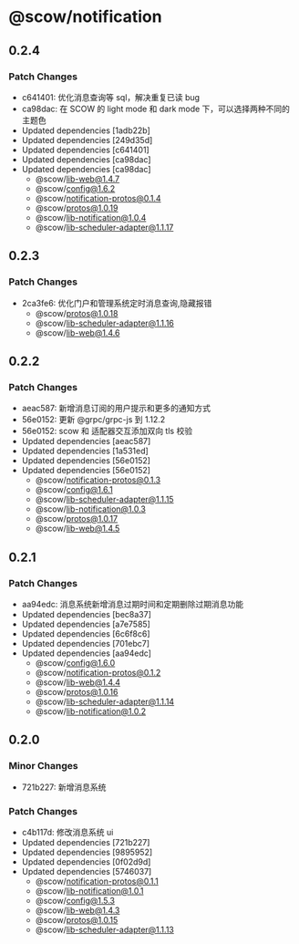 # @scow/notification

## 0.2.4

### Patch Changes

- c641401: 优化消息查询等 sql，解决重复已读 bug
- ca98dac: 在 SCOW 的 light mode 和 dark mode 下，可以选择两种不同的主题色
- Updated dependencies [1adb22b]
- Updated dependencies [249d35d]
- Updated dependencies [c641401]
- Updated dependencies [ca98dac]
- Updated dependencies [ca98dac]
  - @scow/lib-web@1.4.7
  - @scow/config@1.6.2
  - @scow/notification-protos@0.1.4
  - @scow/protos@1.0.19
  - @scow/lib-notification@1.0.4
  - @scow/lib-scheduler-adapter@1.1.17

## 0.2.3

### Patch Changes

- 2ca3fe6: 优化门户和管理系统定时消息查询,隐藏报错
  - @scow/protos@1.0.18
  - @scow/lib-scheduler-adapter@1.1.16
  - @scow/lib-web@1.4.6

## 0.2.2

### Patch Changes

- aeac587: 新增消息订阅的用户提示和更多的通知方式
- 56e0152: 更新 @grpc/grpc-js 到 1.12.2
- 56e0152: scow 和 适配器交互添加双向 tls 校验
- Updated dependencies [aeac587]
- Updated dependencies [1a531ed]
- Updated dependencies [56e0152]
- Updated dependencies [56e0152]
  - @scow/notification-protos@0.1.3
  - @scow/config@1.6.1
  - @scow/lib-scheduler-adapter@1.1.15
  - @scow/lib-notification@1.0.3
  - @scow/protos@1.0.17
  - @scow/lib-web@1.4.5

## 0.2.1

### Patch Changes

- aa94edc: 消息系统新增消息过期时间和定期删除过期消息功能
- Updated dependencies [bec8a37]
- Updated dependencies [a7e7585]
- Updated dependencies [6c6f8c6]
- Updated dependencies [701ebc7]
- Updated dependencies [aa94edc]
  - @scow/config@1.6.0
  - @scow/notification-protos@0.1.2
  - @scow/lib-web@1.4.4
  - @scow/protos@1.0.16
  - @scow/lib-scheduler-adapter@1.1.14
  - @scow/lib-notification@1.0.2

## 0.2.0

### Minor Changes

- 721b227: 新增消息系统

### Patch Changes

- c4b117d: 修改消息系统 ui
- Updated dependencies [721b227]
- Updated dependencies [9895952]
- Updated dependencies [0f02d9d]
- Updated dependencies [5746037]
  - @scow/notification-protos@0.1.1
  - @scow/lib-notification@1.0.1
  - @scow/config@1.5.3
  - @scow/lib-web@1.4.3
  - @scow/protos@1.0.15
  - @scow/lib-scheduler-adapter@1.1.13
